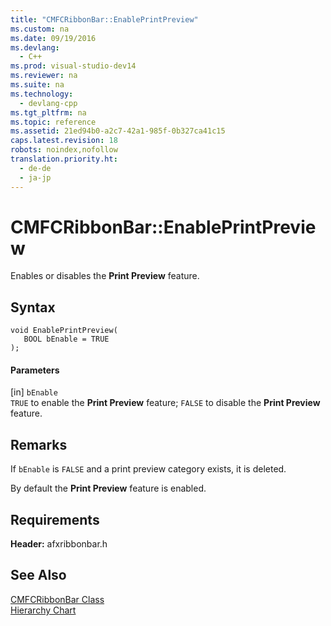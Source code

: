 ```yaml
---
title: "CMFCRibbonBar::EnablePrintPreview"
ms.custom: na
ms.date: 09/19/2016
ms.devlang: 
  - C++
ms.prod: visual-studio-dev14
ms.reviewer: na
ms.suite: na
ms.technology: 
  - devlang-cpp
ms.tgt_pltfrm: na
ms.topic: reference
ms.assetid: 21ed94b0-a2c7-42a1-985f-0b327ca41c15
caps.latest.revision: 18
robots: noindex,nofollow
translation.priority.ht: 
  - de-de
  - ja-jp
---
```

# CMFCRibbonBar::EnablePrintPreview
Enables or disables the **Print Preview** feature.  
  
## Syntax  
  
```  
void EnablePrintPreview(  
   BOOL bEnable = TRUE   
);  
```  
  
#### Parameters  
 [in] `bEnable`  
 `TRUE` to enable the **Print Preview** feature; `FALSE` to disable the **Print Preview** feature.  
  
## Remarks  
 If `bEnable` is `FALSE` and a print preview category exists, it is deleted.  
  
 By default the **Print Preview** feature is enabled.  
  
## Requirements  
 **Header:** afxribbonbar.h  
  
## See Also  
 [CMFCRibbonBar Class](../vs140/CMFCRibbonBar-Class.md)   
 [Hierarchy Chart](../vs140/Hierarchy-Chart.md)